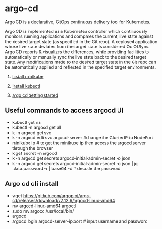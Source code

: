 # argo-cd
Argo CD is a declarative, GitOps continuous delivery tool for Kubernetes.

Argo CD is implemented as a Kubernetes controller which continuously monitors running applications and compares the current, live state against the desired target state (as specified in the Git repo). A deployed application whose live state deviates from the target state is considered OutOfSync. Argo CD reports & visualizes the differences, while providing facilities to automatically or manually sync the live state back to the desired target state. Any modifications made to the desired target state in the Git repo can be automatically applied and reflected in the specified target environments.

1. [install minikube](https://minikube.sigs.k8s.io/docs/start/?arch=%2Flinux%2Fx86-64%2Fstable%2Fbinary+download)

2. [Install kubectl](https://kubernetes.io/docs/tasks/tools/install-kubectl-linux/)

3. [argo cd getting started](https://argo-cd.readthedocs.io/en/stable/getting_started/)

## Useful commands to access argocd UI
- kubectl get ns
- kubectl -n argocd get all
- k -n argocd get svc
- k -n argocd edit svc argocd-server #change the ClusterIP to NodePort
- minikube ip # to get the minikube ip then access the argocd server through the browser 
- k get secret -n argocd
- k -n argocd get secrets argocd-initial-admin-secret -o json
- k -n argocd get secrets argocd-initial-admin-secret -o json | jq .data.password -r | base64 -d # decode the password

## Argo cd cli install
- wget https://github.com/argoproj/argo-cd/releases/download/v2.12.6/argocd-linux-amd64
- mv argocd-linux-amd64 argocd
- sudo mv  argocd /usr/local/bin/
- argocd
- argocd login argocd-server-ip:port # input username and password